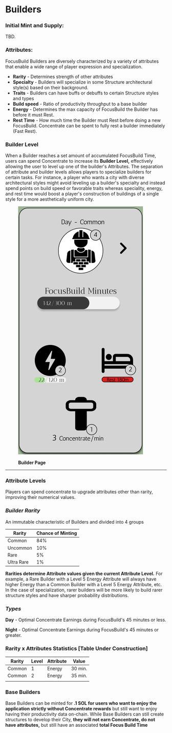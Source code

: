 # Builders

### **Initial Mint and Supply:**

TBD.

### Attributes:

FocusBuild Builders are diversely characterized by a variety of attributes that enable a wide range of player expression and specialization.

* **Rarity** - Determines strength of other attributes
* **Specialty** - Builders will specialize in some Structure architectural style(s) based on their background. &#x20;
* **Traits** - Builders can have buffs or debuffs to certain Structure styles and types
* **Build speed** - Ratio of productivity throughput to a base builder
* **Energy** - Determines the max capacity of FocusBuild the Builder has before it must Rest.&#x20;
* **Rest Time** - How much time the Builder must Rest before doing a new FocusBuild. Concentrate can be spent to fully rest a builder immediately (Fast Rest).&#x20;

### Builder Level

When a Builder reaches a set amount of accumulated FocusBuild Time, users can spend Concentrate to increase its **Builder Level,** effectively allowing the user to level up one of the builder's Attributes.  The separation of attribute and builder levels allows players to specialize builders for certain tasks.  For instance, a player who wants a city with diverse architectural styles might avoid leveling up a builder's specialty and instead spend points on build speed or favorable traits whereas speciality, energy, and rest time would boost a player's construction of buildings of a single style for a more aesthetically uniform city.





<figure><img src="../.gitbook/assets/Screen Shot 2022-10-28 at 3.13.48 PM.png" alt=""><figcaption><p><strong>Builder Page</strong></p></figcaption></figure>

****

###

### Attribute Levels

Players can spend concentrate to upgrade attributes other than rarity, improving their numerical values.

### _Builder Rarity_

An immutable characteristic of Builders and divided into 4 groups&#x20;

| Rarity     | Chance of Minting |
| ---------- | ----------------- |
| Common     | 84%               |
| Uncommon   | 10%               |
| Rare       | 5%                |
| Ultra Rare | 1%                |

**Rarities determine Attribute values given the current Attribute Level.** For example, a Rare Builder with a Level 5 Energy Attribute will always have higher Energy than a Common Builder with a Level 5 Energy Attribute, etc.  In the case of specialization, rarer builders will be more likely to build rarer structure styles and have sharper probability distributions.



### _Types_

**Day** - Optimal Concentrate Earnings during FocusBuild's 45 minutes or less.

**Night** - Optimal Concentrate Earnings during FocusBuild's 45 minutes or greater.

### **Rarity x Attributes Statistics \[Table Under Construction]** &#x20;



| Rarity | Level | Attribute | Value    |
| ------ | ----- | --------- | -------- |
| Common | 1     | Energy    | 30 min.  |
| Common | 2     | Energy    | 35 min.  |
|        |       |           |          |

### Base Builders&#x20;

Base Builders can be minted for **.1 SOL for users who want to enjoy the application strictly without Concentrate rewards** but still want to enjoy having their productivity data on-chain. While Base Builders can still create structures to develop their City, **they will not earn Concentrate,  do not have attributes,** but still have an associated **total Focus Build Time**
